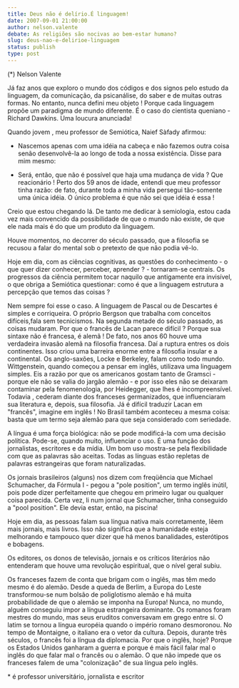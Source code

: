 ```yaml
---
title: Deus não é delírio.É linguagem!
date: 2007-09-01 21:00:00
author: nelson.valente
debate: As religiões são nocivas ao bem-estar humano?
slug: deus-nao-e-delirioe-linguagem
status: publish 
type: post
---
```


(\*) Nelson Valente  

Já faz anos que exploro o mundo dos códigos e dos signos pelo estudo da linguagem, da comunicação, da psicanálise, do saber e de muitas outras formas. No entanto, nunca defini meu objeto ! Porque cada linguagem propõe um paradigma de mundo diferente. É o caso do cientista queniano - Richard Dawkins. Uma loucura anunciada!  

 Quando jovem , meu professor de Semiótica, Naief Sàfady afirmou:  

- Nascemos apenas com uma idéia na cabeça e não fazemos outra coisa senão desenvolvê-la ao longo de toda a nossa existência. Disse para mim mesmo:  

- Será, então, que não é possível que haja uma mudança de vida ? Que reacionário ! Perto dos 59 anos de idade, entendi que meu professor tinha razão: de fato, durante toda a minha vida persegui tão-somente uma única idéia. O único problema é que não sei que idéia é essa !  

 Creio que estou chegando lá. De tanto me dedicar à semiologia, estou cada vez mais convencido da possibilidade de que o mundo não existe, de que ele nada mais é do que um produto da linguagem.  

 Houve momentos, no decorrer do século passado, que a filosofia se recusou a falar do mental sob o pretexto de que não podia vê-lo.  

 Hoje em dia, com as ciências cognitivas, as questões do conhecimento - o que quer dizer conhecer, perceber, aprender ? - tornaram-se centrais. Os progressos da ciência permitem tocar naquilo que antigamente era invisível, o que obriga a Semiótica questionar: como é que a linguagem estrutura a percepção que temos das coisas ?  

Nem sempre foi esse o caso. A linguagem de Pascal ou de Descartes é simples e corriqueira. O próprio Bergson que trabalha com conceitos difíceis,fala sem tecnicismos. Na segunda metade do século passado, as coisas mudaram. Por que o francês de Lacan parece difícil ? Porque sua sintaxe não é francesa, é alemã ! De fato, nos anos 60 houve uma verdadeira invasão alemã na filosofia francesa. Daí a ruptura entres os dois continentes. Isso criou uma barreira enorme entre a filosofia insular e a continental. Os anglo-saxões, Locke e Berkeley, falam como todo mundo. Wittgenstein, quando começou a pensar em inglês, utilizava uma linguagem simples. Eis a razão por que os americanos gostam tanto de Gramsci - porque ele não se valia do jargão alemão - e por isso eles não se deixaram contaminar pela fenomenologia, por Heidegger, que lhes é incompreensível. Todavia , cederam diante dos franceses germanizados, que influenciaram sua literatura e, depois, sua filosofia. Já é difícil traduzir Lacan em "francês", imagine em inglês ! No Brasil também aconteceu a mesma coisa: basta que um termo seja alemão para que seja considerado com seriedade.   

A língua é uma força biológica: não se pode modificá-la com uma decisão política. Pode-se, quando muito, influenciar o uso. É uma função dos jornalistas, escritores e da mídia. Um bom uso mostra-se pela flexibilidade com que as palavras são aceitas. Todas as línguas estão repletas de palavras estrangeiras que foram naturalizadas.  

Os jornais brasileiros (alguns) nos dizem com freqüência que Michael Schumacher, da Fórmula I - pegou a "pole position", um termo inglês inútil, pois pode dizer perfeitamente que chegou em primeiro lugar ou qualquer coisa parecida. Certa vez, li num jornal que Schumacher, tinha conseguido a "pool position". Ele devia estar, então, na piscina!  

Hoje em dia, as pessoas falam sua língua nativa mais corretamente, lêem mais jornais, mais livros. Isso não significa que a humanidade esteja melhorando e tampouco quer dizer que há menos banalidades, esterótipos e bobagens.  

Os editores, os donos de televisão, jornais e os críticos literários não entenderam que houve uma revolução espiritual, que o nível geral subiu.  

Os franceses fazem de conta que brigam com o inglês, mas têm medo mesmo é do alemão. Desde a queda de Berlim, a Europa do Leste transformou-se num bolsão de poliglotismo alemão e há muita probabilidade de que o alemão se imponha na Europa! Nunca, no mundo, alguém conseguiu impor a língua estrangeira dominante. Os romanos foram mestres do mundo, mas seus eruditos conversavam em grego entre si. O latim se tornou a língua européia quando o império romano desmoronou. No tempo de Montaigne, o italiano era o vetor da cultura. Depois, durante três séculos, o francês foi a língua da diplomacia. Por que o inglês, hoje? Porque os Estados Unidos ganharam a guerra e porque é mais fácil falar mal o inglês do que falar mal o francês ou o alemão. O que não impede que os franceses falem de uma "colonização" de sua língua pelo inglês.  

  

  

\* é professor universitário, jornalista e escritor  

